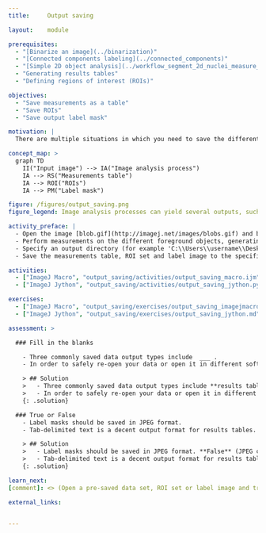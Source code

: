 ```yaml
---
title:     Output saving

layout:    module

prerequisites:
  - "[Binarize an image](../binarization)"
  - "[Connected components labeling](../connected_components)"
  - "[Simple 2D object analysis](../workflow_segment_2d_nuclei_measure_shape)"
  - "Generating results tables"
  - "Defining regions of interest (ROIs)"

objectives:
  - "Save measurements as a table"
  - "Save ROIs"
  - "Save output label mask"

motivation: |
  There are multiple situations in which you need to save the different types of output you can generate with your image analysis pipelines. For example, you may want to save your results as measurement tables for further analysis in other software (e.g. RStudio, MS EXCEL, ..). It can also be important to save the regions of interest (ROIs) that were used for particular measurements, so that you can look back at them for reference, or to use them for visualization purposes. In addition to ROIs, images can be saved as label masks to store the information on different regions. Finally, you may also want to save your entire script containing particular settings or parameters that you used, so that you can re-run the analysis with the exact same settings or compare it with the results obtained using different settings.

concept_map: >
  graph TD
    II("Input image") --> IA("Image analysis process")
    IA --> RS("Measurements table")
    IA --> ROI("ROIs")
    IA --> PM("Label mask")

figure: /figures/output_saving.png
figure_legend: Image analysis processes can yield several outputs, such as measurement tables, ROI sets and label masks.

activity_preface: |
  - Open the image [blob.gif](http://imagej.net/images/blobs.gif) and binarize it.
  - Perform measurements on the different foreground objects, generating a ROI set, label image, and measurements table.
  - Specify an output directory (for example 'C:\\Users\\username\\Desktop' on Windows (note double "\" because a single "\" is interpreted as an escape character) or '/Users/username/Desktop/' on MacOS).
  - Save the measurements table, ROI set and label image to the specified output directory.

activities:
  - ["ImageJ Macro", "output_saving/activities/output_saving_macro.ijm", "java"]
  - ["ImageJ Jython", "output_saving/activities/output_saving_jython.py", "python"]

exercises:
  - ["ImageJ Macro", "output_saving/exercises/output_saving_imagejmacro.md"]
  - ["ImageJ Jython", "output_saving/exercises/output_saving_jython.md"]

assessment: >

  ### Fill in the blanks

    - Three commonly saved data output types include  ___ .
    - In order to safely re-open your data or open it in different software, you need to save in an ____ file format.

    > ## Solution
    >   - Three commonly saved data output types include **results tables, ROI sets, and label masks**.
    >   - In order to safely re-open your data or open it in different software, you need to save in an **interoperable** file format.
    {: .solution}

  ### True or False
    - Label masks should be saved in JPEG format.
    - Tab-delimited text is a decent output format for results tables.

    > ## Solution
    >   - Label masks should be saved in JPEG format. **False** (JPEG compression results in loss of the unique label values in the image)
    >   - Tab-delimited text is a decent output format for results tables. **True** (this is generally more stable in other software than for example comma-delimited data)
    {: .solution}

learn_next:
[comment]: <> (Open a pre-saved data set, ROI set or label image and try to modify it)

external_links:


---
```

